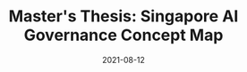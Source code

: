 ---
title: "Master's Thesis: Singapore AI Governance Concept Map"
description: "A semantic network of AI governance in Singapore"
tags: [AI, dataviz, thesis]
date: 2021-08-12
redirect_to: https://vnck.xyz/singapore-ai-governance-concept-map/
image: /assets/posts/2021-08-12-a-singapore-ai-governance-semantic-network/sg-ai-conceptual-map.png
reading_time: 15
---